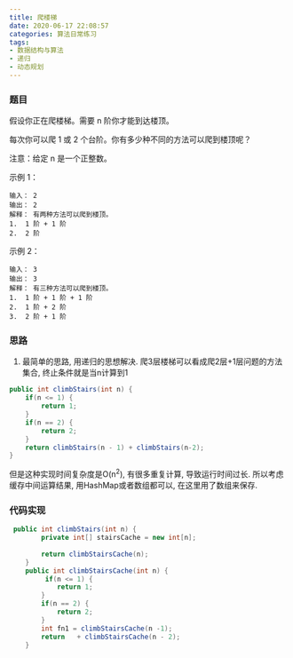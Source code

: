 ```yaml
---
title: 爬楼梯
date: 2020-06-17 22:08:57
categories: 算法日常练习
tags:
- 数据结构与算法
- 递归
- 动态规划
---
```


### 题目

假设你正在爬楼梯。需要 n 阶你才能到达楼顶。

每次你可以爬 1 或 2 个台阶。你有多少种不同的方法可以爬到楼顶呢？

注意：给定 n 是一个正整数。

示例 1：

```
输入： 2
输出： 2
解释： 有两种方法可以爬到楼顶。
1.  1 阶 + 1 阶
2.  2 阶
```
<!--more-->
示例 2：

```
输入： 3
输出： 3
解释： 有三种方法可以爬到楼顶。
1.  1 阶 + 1 阶 + 1 阶
2.  1 阶 + 2 阶
3.  2 阶 + 1 阶
```

### 思路

1. 最简单的思路, 用递归的思想解决. 爬3层楼梯可以看成爬2层+1层问题的方法集合, 终止条件就是当n计算到1

```Java
public int climbStairs(int n) {
    if(n <= 1) {
        return 1;
    }
    if(n == 2) {
        return 2;
    }
    return climbStairs(n - 1) + climbStairs(n-2);
}
```

但是这种实现时间复杂度是O(n<sup>2</sup>), 有很多重复计算, 导致运行时间过长.
所以考虑缓存中间运算结果, 用HashMap或者数组都可以, 在这里用了数组来保存.

### 代码实现

```Java
 public int climbStairs(int n) {
        private int[] stairsCache = new int[n];
       
        return climbStairsCache(n);
    }
    public int climbStairsCache(int n) {
         if(n <= 1) {
            return 1;
        }
        if(n == 2) {
            return 2;
        }
        int fn1 = climbStairsCache(n -1);
        return   + climbStairsCache(n - 2);
    }
```

